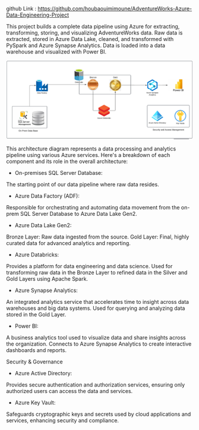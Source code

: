 github Link : https://github.com/houbaouimimoune/AdventureWorks-Azure-Data-Engineering-Project

This project builds a complete data pipeline using Azure for extracting, transforming, storing, and visualizing AdventureWorks data. Raw data is extracted, stored in Azure Data Lake, cleaned, and transformed with PySpark and Azure Synapse Analytics. Data is loaded into a data warehouse and visualized with Power BI.

![Arch : ](Livrables/images/Azurepipeline.png)

This architecture diagram represents a data processing and analytics pipeline using various Azure services. Here's a breakdown of each component and its role in the overall architecture:

- On-premises SQL Server Database:

The starting point of our data pipeline where raw data resides.

- Azure Data Factory (ADF):

Responsible for orchestrating and automating data movement from the on-prem SQL Server Database to Azure Data Lake Gen2.

- Azure Data Lake Gen2:

Bronze Layer:
Raw data ingested from the source.
Gold Layer:
Final, highly curated data for advanced analytics and reporting.

- Azure Databricks:

Provides a platform for data engineering and data science. Used for transforming raw data in the Bronze Layer to refined data in the Silver and Gold Layers using Apache Spark.

- Azure Synapse Analytics:

An integrated analytics service that accelerates time to insight across data warehouses and big data systems. Used for querying and analyzing data stored in the Gold Layer.

- Power BI:

A business analytics tool used to visualize data and share insights across the organization. Connects to Azure Synapse Analytics to create interactive dashboards and reports.


Security & Governance

- Azure Active Directory:

Provides secure authentication and authorization services, ensuring only authorized users can access the data and services.

- Azure Key Vault:

Safeguards cryptographic keys and secrets used by cloud applications and services, enhancing security and compliance.